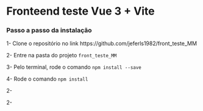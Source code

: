 # Fronteend teste Vue 3 + Vite

<h3>Passo a passo da instalação</h3>

<p>1- Clone o repositório no link https://github.com/jeferls1982/front_teste_MM</p>
<p>2- Entre na pasta do projeto <code>front_teste_MM</code></p>
<p>3- Pelo terminal, rode o comando <code>npm install --save</code></p>
<p>4- Rode o comando <code>npm install</code> </p>
<p>2- </p>
<p>2- </p>
